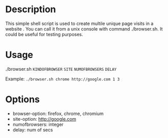 # Description

This simple shell script is used to create multile unique page visits in a website . You can call it from a unix console with command ./browser.sh. It could be useful for testing purposes.

# Usage

./browser.sh `KINDOFBROWSER` `SITE` `NUMOFBROWSERS` `DELAY`

Example: `./browser.sh chrome http://google.com 1 3`

# Options

* browser-option: firefox, chrome, chromium
* site-option: http://google.com
* numofbrowsers: integer
* delay: num of secs



